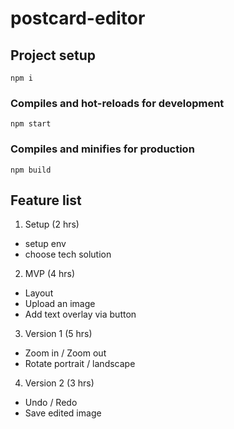 # postcard-editor

## Project setup
```
npm i
```

### Compiles and hot-reloads for development
```
npm start
```

### Compiles and minifies for production
```
npm build
```

## Feature list

1. Setup (2 hrs)
 - setup env
 - choose tech solution

2. MVP (4 hrs)
 - Layout
 - Upload an image
 - Add text overlay via button

3. Version 1 (5 hrs)
 - Zoom in / Zoom out
 - Rotate portrait / landscape

4. Version 2 (3 hrs)
 - Undo / Redo
 - Save edited image
